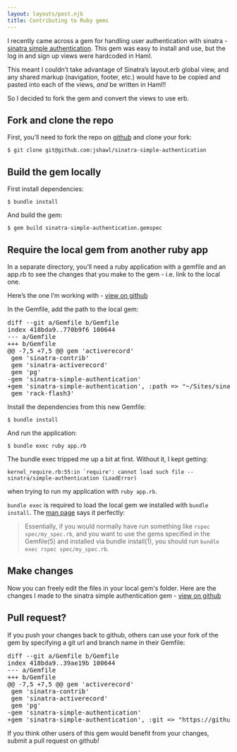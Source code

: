 ```yaml
---
layout: layouts/post.njk
title: Contributing to Ruby gems
---
```


I recently came across a gem for handling user authentication with sinatra - 
[sinatra simple authentication](https://github.com/pmonfort/sinatra-simple-authentication).
This gem was easy to install and use, but the log in and sign up views
were hardcoded in Haml.

This meant I couldn’t take advantage of Sinatra’s layout.erb global view, and
any shared markup (navigation, footer, etc.) would have to be copied and pasted
into each of the views, *and* be written in Haml!!

So I decided to fork the gem and convert the views to use erb.

## Fork and clone the repo

First, you’ll need to fork the repo on [github](https://github.com/) and clone your fork:

    $ git clone git@github.com:jshawl/sinatra-simple-authentication

## Build the gem locally

First install dependencies:

    $ bundle install

And build the gem:

    $ gem build sinatra-simple-authentication.gemspec 

## Require the local gem from another ruby app

In a separate directory, you’ll need a ruby application with a gemfile and an app.rb
to see the changes that you make to the gem - i.e. link to the local one.

Here’s the one I’m working with - [view on github](https://github.com/jshawl/sinatra-authentication/tree/6536b6732edcc37ac85fe6baa5330eecabf80a54)

In the Gemfile, add the path to the local gem:

<div class="highlight"><pre><span class="gh">diff --git a/Gemfile b/Gemfile</span>
<span class="gh">index 418bda9..770b9f6 100644</span>
<span class="gd">--- a/Gemfile</span>
<span class="gi">+++ b/Gemfile</span>
<span class="gu">@@ -7,5 +7,5 @@ gem &#39;activerecord&#39;</span>
 gem &#39;sinatra-contrib&#39;
 gem &#39;sinatra-activerecord&#39;
 gem &#39;pg&#39;
<span class="gd">-gem &#39;sinatra-simple-authentication&#39;</span>
<span class="gi">+gem &#39;sinatra-simple-authentication&#39;, :path =&gt; &quot;~/Sites/sinatra-simple-authentication&quot;</span>
 gem &#39;rack-flash3&#39;
</pre></div>

Install the dependencies from this new Gemfile:

    $ bundle install

And run the application:

    $ bundle exec ruby app.rb

The bundle exec tripped me up a bit at first. Without it, I kept getting:

    kernel_require.rb:55:in `require': cannot load such file -- sinatra/simple-authentication (LoadError)

when trying to run my application with `ruby app.rb`. 


`bundle exec` is required to load the local gem we installed with `bundle install`. The [man page](http://bundler.io/man/bundle-exec.1.html) says it perfectly:

>Essentially, if you would normally have run something like `rspec spec/my_spec.rb`, and you want to use the gems specified in the Gemfile(5) and installed via bundle install(1), you should run `bundle exec rspec spec/my_spec.rb`.

## Make changes

Now you can freely edit the files in your local gem's folder. Here are the changes I made to the sinatra simple
authentication gem - [view on github](https://github.com/jshawl/sinatra-simple-authentication/compare/ff7064dcadde23ee3b7d6be3383a80f8f1679ac6...7f039d63758c0af6472b9bd1aeab260fcff024c5)

## Pull request?

If you push your changes back to github, others can use your fork of the gem by
specifying a git url and branch name in their Gemfile:

<div class="highlight"><pre><span class="gh">diff --git a/Gemfile b/Gemfile</span>
<span class="gh">index 418bda9..39ae19b 100644</span>
<span class="gd">--- a/Gemfile</span>
<span class="gi">+++ b/Gemfile</span>
<span class="gu">@@ -7,5 +7,5 @@ gem &#39;activerecord&#39;</span>
 gem &#39;sinatra-contrib&#39;
 gem &#39;sinatra-activerecord&#39;
 gem &#39;pg&#39;
<span class="gd">-gem &#39;sinatra-simple-authentication&#39;</span>
<span class="gi">+gem &#39;sinatra-simple-authentication&#39;, :git =&gt; &quot;https://github.com/jshawl/sinatra-simple-authentication.git&quot;, :branch =&gt; &quot;master&quot;</span>
</pre></div>

If you think other users of this gem would benefit from your changes, submit a pull request on github!


